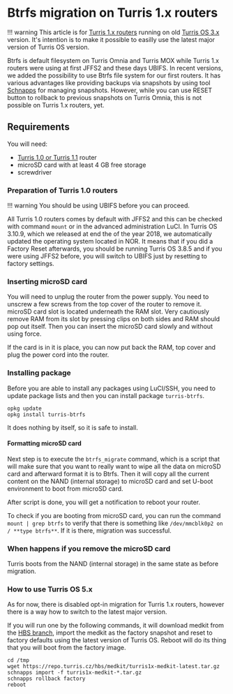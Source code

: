 # Btrfs migration on Turris 1.x routers

!!! warning
    This article is for [Turris 1.x routers](../hw/turris-1x/turris-1x.md)
    running on old [Turris OS 3.x](../basics/tos_versions.md) version.
    It's intention  is to make it possible to easilly use the latest major version 
    of Turris OS version.

Btrfs is default filesystem on Turris Omnia and Turris MOX while Turris 1.x
routers were using at first JFFS2 and these days UBIFS.  In recent versions, we
added the possibility to use Btrfs file system for our first routers. It has
various advantages like providing backups via snapshots by using tool
[Schnapps](../geek/schnapps/schnapps.md) for managing snapshots. However, while
you can use RESET button to rollback to previous snapshots on Turris Omnia, this
is not possible on Turris 1.x routers, yet.

## Requirements

You will need:

* [Turris 1.0 or Turris 1.1](../hw/turris-1x/turris-1x.md) router
* microSD card with at least 4 GB free storage
* screwdriver

### Preparation of Turris 1.0 routers

!!! warning 
    You should be using UBIFS before you can proceed.

All Turris 1.0 routers comes by default with JFFS2 and this can be checked with
command `mount` or in the advanced administration LuCI.  In Turris OS 3.10.9,
which we released at end the of the year 2018, we automatically updated the
operating system located in NOR. It means that if you did a Factory Reset
afterwards, you should be running Turris OS 3.8.5 and if you were using JFFS2
before, you will switch to UBIFS just by resetting to factory settings.

### Inserting microSD card

You will need to unplug the router from the power supply. You need to unscrew a
few screws from the top cover of the router to remove it. microSD card slot is
located underneath the RAM slot. Very cautiously remove RAM from its slot by
pressing clips on both sides and RAM should pop out itself. Then you can insert
the microSD card slowly and without using force.

If the card is in it is place, you can now put back the RAM, top cover and plug the power
cord into the router.

### Installing package

Before you are able to install any packages using LuCI/SSH, you need to update
package lists and then you can install package `turris-btrfs`.

``` 
opkg update
opkg install turris-btrfs
```

It does nothing by itself, so it is safe to install.

#### Formatting microSD card

Next step is to execute the `btrfs_migrate` command, which is a script that will
make sure that you want to really want to wipe all the data on microSD card and
afterward format it is to Btrfs. Then it will copy all the current content on
the NAND (internal storage) to microSD card and set U-boot environment to boot
from microSD card.

After script is done, you will get a notification to reboot your router.

To check if you are booting from microSD card, you can run the command `mount |
grep btrfs` to verify that there is something like `/dev/mmcblk0p2 on / **type
btrfs**`. If it is there, migration was successful.

### When happens if you remove the microSD card

Turris boots from the NAND (internal storage) in the same state as before
migration.

### How to use Turris OS 5.x

As for now, there is disabled opt-in migration for Turris 1.x routers, however
there is a way how to switch to the latest major version.

If you will run one by the following commands, it will download medkit from the
[HBS branch](../geek/testing.md), import the medkit as the factory snapshot and
reset to factory defaults using the latest version of Turris OS.  Reboot will do
its thing that you will boot from the factory image. 

``` 
cd /tmp 
wget https://repo.turris.cz/hbs/medkit/turris1x-medkit-latest.tar.gz
schnapps import -f turris1x-medkit-*.tar.gz
schnapps rollback factory 
reboot
```
